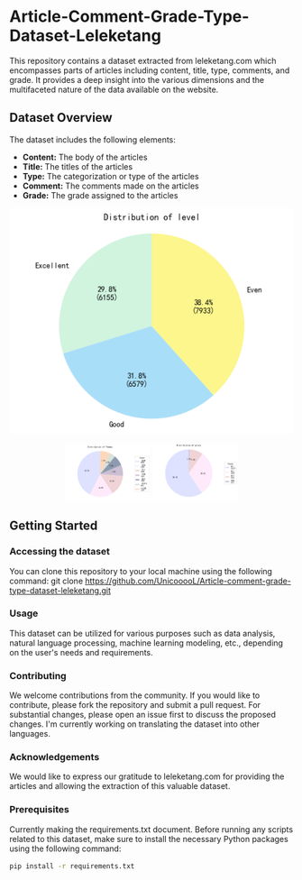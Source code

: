 # Article-Comment-Grade-Type-Dataset-Leleketang

This repository contains a dataset extracted from leleketang.com which encompasses parts of articles including content, title, type, comments, and grade. It provides a deep insight into the various dimensions and the multifaceted nature of the data available on the website.

## Dataset Overview

The dataset includes the following elements:

- **Content:** The body of the articles
- **Title:** The titles of the articles
- **Type:** The categorization or type of the articles
- **Comment:** The comments made on the articles
- **Grade:** The grade assigned to the articles

![distribution based on levels](https://github.com/UnicooooL/Article-comment-grade-type-dataset-leleketang/blob/main/analysis/levels.png)
<p align="center">
  <img src="https://github.com/UnicooooL/Article-comment-grade-type-dataset-leleketang/blob/main/analysis/themes.png" alt="Distribution based on Themes" width="30%" /> 
  <img src="https://github.com/UnicooooL/Article-comment-grade-type-dataset-leleketang/blob/main/analysis/grades.png" alt="Distribution based on Grades" width="30%" />
</p>

## Getting Started

### Accessing the dataset
You can clone this repository to your local machine using the following command:
git clone https://github.com/UnicooooL/Article-comment-grade-type-dataset-leleketang.git

### Usage
This dataset can be utilized for various purposes such as data analysis, natural language processing, machine learning modeling, etc., depending on the user's needs and requirements.

### Contributing
We welcome contributions from the community. If you would like to contribute, please fork the repository and submit a pull request. For substantial changes, please open an issue first to discuss the proposed changes. I'm currently working on translating the dataset into other languages.

### Acknowledgements
We would like to express our gratitude to leleketang.com for providing the articles and allowing the extraction of this valuable dataset.

### Prerequisites
Currently making the requirements.txt document. 
Before running any scripts related to this dataset, make sure to install the necessary Python packages using the following command:
```bash
pip install -r requirements.txt


